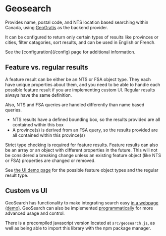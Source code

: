 # Geosearch

Provides name, postal code, and NTS location based searching within Canada, using [GeoGratis](http://geogratis.gc.ca/) as the backend provider.

It can be configured to return only certain types of results like provinces or cities, filter catagories, sort results, and can be used in English or French.

<p class="tip">
    See the [configuration](/config) page for additional information.
</p>

## Feature vs. regular results

A feature result can be either be an NTS or FSA object type. They each have unique properties about them, and you need to be able to handle each possible feature result if you are implementing custom UI. Regular results always have the same definition.

Also, NTS and FSA queries are handled differently than name based queries.
- NTS results have a defined bounding box, so the results provided are all contained within this box
- A province(s) is derived from an FSA query, so the results provided are all contained within this province(s)

<p class="warning">
    Strict type checking is required for feature results. Feature results can also be an array or an object with different properties in the future. This will not be considered a breaking change unless an existing feature object (like NTS or FSA) properties are changed or removed.
</p>

See [the UI demo page](/demo1) for the possible feature object types and the regular result type.

## Custom vs UI

GeoSearch has functionality to make integrating search easy [in a webpage (demo)](/demo1). GeoSearch can also be implemented [programmatically](/demo2) for more advanced usage and control.

There is a precompiled javascript version located at `src/geosearch.js`, as well as being able to import this library with the npm package manager.
